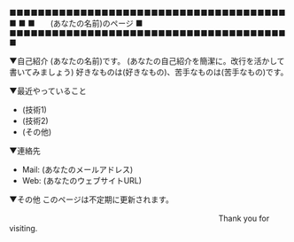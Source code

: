 ■■■■■■■■■■■■■■■■■■■■■■■■■■■■■■■■■■■■■■■■
■
■　　(あなたの名前)のページ
■
■■■■■■■■■■■■■■■■■■■■■■■■■■■■■■■■■■■■■■■■

▼自己紹介
(あなたの名前)です。
(あなたの自己紹介を簡潔に。改行を活かして書いてみましょう)
好きなものは(好きなもの)、苦手なものは(苦手なもの)です。

▼最近やっていること
- (技術1)
- (技術2)
- (その他)

▼連絡先
- Mail: (あなたのメールアドレス)
- Web: (あなたのウェブサイトURL)

▼その他
このページは不定期に更新されます。

　　　　　　　　　　　　　　　　　　　　　　　　　　　Thank you for visiting.
